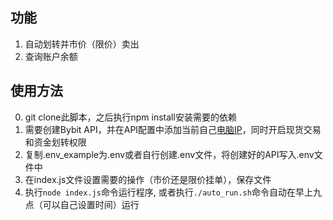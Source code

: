 ## 功能
1. 自动划转并市价（限价）卖出
2. 查询账户余额

## 使用方法
0. git clone此脚本，之后执行npm install安装需要的依赖
1. 需要创建Bybit API，并在API配置中添加当前自己[电脑IP](https://www.ipaddress.my/?lang=zh_CN)，同时开启现货交易和资金划转权限
2. 复制.env_example为.env或者自行创建.env文件，将创建好的API写入.env文件中
3. 在index.js文件设置需要的操作（市价还是限价挂单），保存文件
4. 执行```node index.js```命令运行程序, 或者执行```./auto_run.sh```命令自动在早上九点（可以自己设置时间）运行
